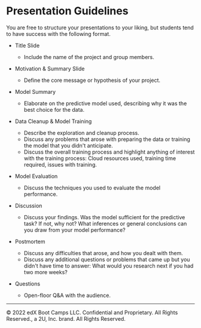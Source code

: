 # Presentation Guidelines

You are free to structure your presentations to your liking, but students tend to have success with the following format.

* Title Slide

  * Include the name of the project and group members.

* Motivation & Summary Slide

  * Define the core message or hypothesis of your project.

* Model Summary

  * Elaborate on the predictive model used, describing why it was the best choice for the data.

* Data Cleanup & Model Training

  * Describe the exploration and cleanup process.
  * Discuss any problems that arose with preparing the data or training the model that you didn't anticipate.
  * Discuss the overall training process and highlight anything of interest with the training process: Cloud resources used, training time required, issues with training.

* Model Evaluation

  * Discuss the techniques you used to evaluate the model performance.

* Discussion

  * Discuss your findings. Was the model sufficient for the predictive task? If not, why not? What inferences or general conclusions can you draw from your model performance?

* Postmortem

  * Discuss any difficulties that arose, and how you dealt with them.
  * Discuss any additional questions or problems that came up but you didn't have time to answer: What would you research next if you had two more weeks?

* Questions

  * Open-floor Q&A with the audience.

- - -

© 2022 edX Boot Camps LLC. Confidential and Proprietary. All Rights Reserved., a 2U, Inc. brand. All Rights Reserved.
